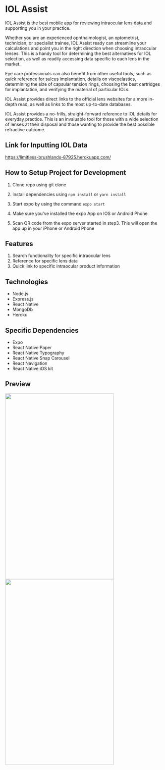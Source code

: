 # IOL Assist 

IOL Assist is the best mobile app for reviewing intraocular lens data and supporting you in your practice.

Whether you are an experienced ophthalmologist, an optometrist, technician, or specialist trainee, IOL Assist ready can streamline your calculations and point you in the right direction when choosing intraocular lenses. This is a handy tool for determining the best alternatives for IOL selection, as well as readily accessing data specific to each lens in the market.

Eye care professionals can also benefit from other useful tools, such as quick reference for sulcus implantation, details on viscoelastics, determining the size of capsular tension rings, choosing the best cartridges for implantation, and verifying the material of particular IOLs.

IOL Assist provides direct links to the official lens websites for a more in-depth read, as well as links to the most up-to-date databases.

IOL Assist provides a no-frills, straight-forward reference to IOL details for everyday practice. This is an invaluable tool for those with a wide selection of lenses at their disposal and those wanting to provide the best possible refractive outcome.

## Link for Inputting IOL Data

https://limitless-brushlands-87925.herokuapp.com/

## How to Setup Project for Development

1. Clone repo using git clone 

2. Install dependencies using `npm install` or `yarn install`

3. Start expo by using the command `expo start`

4. Make sure you've installed the expo App on IOS or Android Phone

5. Scan QR code from the expo server started in step3. This will open the app up in your iPhone or Android Phone

## Features

1. Search functionality for specific intraocular lens
2. Reference for specific lens data 
3. Quick link to specific intraocular product information 

## Technologies

* Node.js
* Express.js
* React Native
* MongoDb
* Heroku 

## Specific Dependencies 

* Expo
* React Native Paper
* React Native Typography 
* React Native Snap Carousel
* React Navigation
* React Native iOS kit


## Preview 
 <img src="https://user-images.githubusercontent.com/60046611/133442612-e9fc7f4b-2b31-4539-98e9-48a447885ad3.jpeg" width="350" height="600">
 <img src="https://user-images.githubusercontent.com/60046611/132953222-810913b4-b0ca-440c-bf29-6dc66e700645.jpeg" width="350" height="600">


